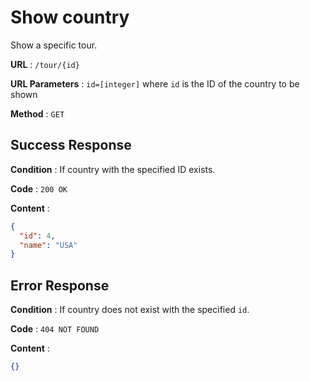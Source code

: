 # Show country

Show a specific tour.

**URL** : `/tour/{id}`

**URL Parameters** : `id=[integer]` where `id` is the ID of the country to be shown

**Method** : `GET`

## Success Response

**Condition** : If country with the specified ID exists.

**Code** : `200 OK`

**Content** :

```json
{
  "id": 4,
  "name": "USA"
}
```
## Error Response

**Condition** : If country does not exist with the specified `id`.

**Code** : `404 NOT FOUND`

**Content** : 
```json
{}
```